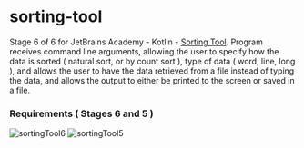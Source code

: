 # sorting-tool
Stage 6 of 6 for JetBrains Academy - Kotlin - [Sorting Tool](https://hyperskill.org/projects/106/stages/579/implement).
Program receives command line arguments, allowing the user to specify how the data is sorted ( natural sort, or by count sort ), type of data ( word, line, long ), and allows the user to have the data retrieved from a file instead of typing the data, and allows the output to either be printed to the screen or saved in a file.
### Requirements ( Stages 6 and 5 )
![sortingTool6](https://user-images.githubusercontent.com/64429863/95131271-c4b33880-072b-11eb-9d22-aab04fd15f03.jpg)
![sortingTool5](https://user-images.githubusercontent.com/64429863/95131285-c8df5600-072b-11eb-8b42-eaa558965add.jpg)
